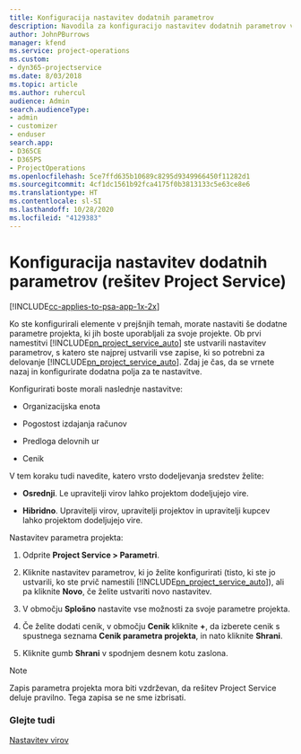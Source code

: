 ```yaml
---
title: Konfiguracija nastavitev dodatnih parametrov
description: Navodila za konfiguracijo nastavitev dodatnih parametrov v rešitvi Project Service
author: JohnPBurrows
manager: kfend
ms.service: project-operations
ms.custom:
- dyn365-projectservice
ms.date: 8/03/2018
ms.topic: article
ms.author: ruhercul
audience: Admin
search.audienceType:
- admin
- customizer
- enduser
search.app:
- D365CE
- D365PS
- ProjectOperations
ms.openlocfilehash: 5ce7ffd635b10689c8295d9349966450f11282d1
ms.sourcegitcommit: 4cf1dc1561b92fca4175f0b3813133c5e63ce8e6
ms.translationtype: HT
ms.contentlocale: sl-SI
ms.lasthandoff: 10/28/2020
ms.locfileid: "4129383"
---
```

# <a name="configure-additional-parameter-settings-project-service"></a>Konfiguracija nastavitev dodatnih parametrov (rešitev Project Service)

[!INCLUDE[cc-applies-to-psa-app-1x-2x](../includes/cc-applies-to-psa-app-1x-2x.md)]

Ko ste konfigurirali elemente v prejšnjih temah, morate nastaviti še dodatne parametre projekta, ki jih boste uporabljali za svoje projekte. Ob prvi namestitvi [!INCLUDE[pn_project_service_auto](../includes/pn-project-service-auto.md)] ste ustvarili nastavitev parametrov, s katero ste najprej ustvarili vse zapise, ki so potrebni za delovanje [!INCLUDE[pn_project_service_auto](../includes/pn-project-service-auto.md)]. Zdaj je čas, da se vrnete nazaj in konfigurirate dodatna polja za te nastavitve.  
  
 Konfigurirati boste morali naslednje nastavitve:  
  
-   Organizacijska enota  
  
-   Pogostost izdajanja računov  
  
-   Predloga delovnih ur  
  
-   Cenik  
 
V tem koraku tudi navedite, katero vrsto dodeljevanja sredstev želite:  
  
- **Osrednji**. Le upravitelji virov lahko projektom dodeljujejo vire.  
  
- **Hibridno**. Upravitelji virov, upravitelji projektov in upravitelji kupcev lahko projektom dodeljujejo vire.  
  
 
Nastavitev parametra projekta:  
  
1. Odprite **Project Service > Parametri**.  
  
2. Kliknite nastavitev parametrov, ki jo želite konfigurirati (tisto, ki ste jo ustvarili, ko ste prvič namestili [!INCLUDE[pn_project_service_auto](../includes/pn-project-service-auto.md)]), ali pa kliknite **Novo**, če želite ustvariti novo nastavitev.  
  
3. V območju **Splošno** nastavite vse možnosti za svoje parametre projekta.  
  
4. Če želite dodati cenik, v območju **Cenik** kliknite **+**, da izberete cenik s spustnega seznama **Cenik parametra projekta**, in nato kliknite **Shrani**.  
  
5. Kliknite gumb **Shrani** v spodnjem desnem kotu zaslona.  

> [!NOTE]
> Zapis parametra projekta mora biti vzdrževan, da rešitev Project Service deluje pravilno. Tega zapisa se ne sme izbrisati.

### <a name="see-also"></a>Glejte tudi  
 [Nastavitev virov](../psa/set-up-resources.md)
